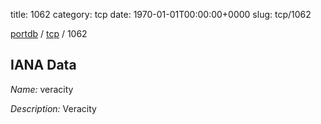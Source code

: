 title: 1062
category: tcp
date: 1970-01-01T00:00:00+0000
slug: tcp/1062

[portdb](/) / [tcp](/category/tcp.html) / 1062


## IANA Data

_Name:_ veracity

_Description:_ Veracity


